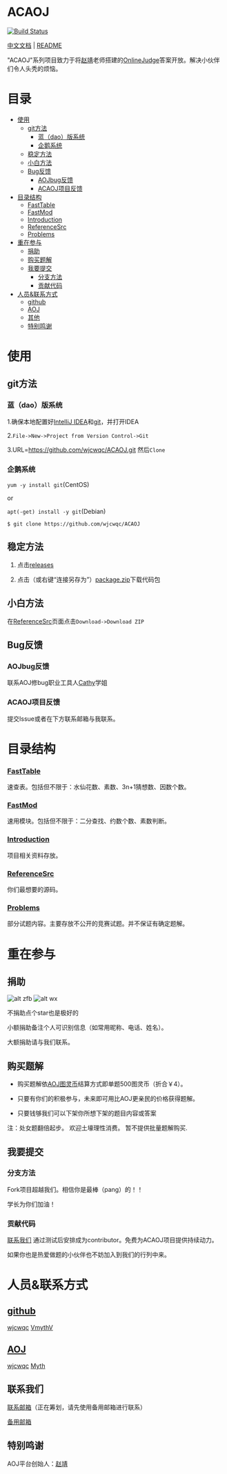 # ACAOJ

[![Build Status](https://travis-ci.org/wjcwqc/ACAOJ.svg?branch=master)](https://travis-ci.org/wjcwqc/ACAOJ)

[中文文档](README.md) | [README](README_en.md)

"ACAOJ"系列项目致力于将[赵靖](https://github.com/webturing)老师搭建的[OnlineJudge](https://github.com/zhblue/hustoj)答案开放。解决小伙伴们令人头秃的烦恼。

# 目录

* [使用](#%E4%BD%BF%E7%94%A8)
  * [git方法](#git%E6%96%B9%E6%B3%95)
    * [蓝（dao）版系统](#%E8%93%9Ddao%E7%89%88%E7%B3%BB%E7%BB%9F)
    * [企鹅系统](#%E4%BC%81%E9%B9%85%E7%B3%BB%E7%BB%9F)
  * [稳定方法](#%E7%A8%B3%E5%AE%9A%E6%96%B9%E6%B3%95)
  * [小白方法](#%E5%B0%8F%E7%99%BD%E6%96%B9%E6%B3%95)
  * [Bug反馈](#bug%E5%8F%8D%E9%A6%88)
    * [AOJbug反馈](#aojbug%E5%8F%8D%E9%A6%88)
    * [ACAOJ项目反馈](#aoj-by%E7%B3%BB%E5%88%97%E9%A1%B9%E7%9B%AE%E5%8F%8D%E9%A6%88)
* [目录结构](#%E7%9B%AE%E5%BD%95%E7%BB%93%E6%9E%84)
    * [<a href="https://github\.com/wjcwqc/ACAOJ/FastTable">FastTable</a>](#fasttable)
    * [<a href="https://github\.com/wjcwqc/ACAOJ/FastMod">FastMod</a>](#fastmod)
    * [<a href="https://github\.com/wjcwqc/ACAOJ/Introduction">Introduction</a>](#introduction)
    * [<a href="https://github\.com/wjcwqc/ACAOJ/ReferenceSrc">ReferenceSrc</a>](#referencesrc)
    * [<a href="https://github\.com/wjcwqc/ACAOJ/Problems">Problems</a>](#problems)
* [重在参与](#%E9%87%8D%E5%9C%A8%E5%8F%82%E4%B8%8E)
  * [捐助](#%E6%8D%90%E5%8A%A9)
  * [购买题解](#%E8%B4%AD%E4%B9%B0%E9%A2%98%E8%A7%A3)
  * [我要提交](#%E6%88%91%E8%A6%81%E6%8F%90%E4%BA%A4)
    * [分支方法](#%E5%88%86%E6%94%AF%E6%96%B9%E6%B3%95)
    * [贡献代码](#%E8%B4%A1%E7%8C%AE%E4%BB%A3%E7%A0%81)
* [人员&amp;联系方式](#%E4%BA%BA%E5%91%98%E8%81%94%E7%B3%BB%E6%96%B9%E5%BC%8F)
  * [<a href="https://github\.com">github</a>](#github)
  * [<a href="https://www\.webturing\.com" rel="nofollow">AOJ</a>](#aoj)
  * [其他](#%E5%85%B6%E4%BB%96)
  * [特别鸣谢](#%E7%89%B9%E5%88%AB%E9%B8%A3%E8%B0%A2)

# 使用

## git方法

### 蓝（dao）版系统

1.确保本地配置好[IntelliJ IDEA](https://www.jetbrains.com/idea/)和[git](https://git-scm.com/)，并打开IDEA

2.`File->New->Project from Version Control->Git`

3.URL=https://github.com/wjcwqc/ACAOJ.git 然后````Clone````

### 企鹅系统

`yum -y install git`(CentOS)

or

`apt(-get) install -y git`(Debian)

    $ git clone https://github.com/wjcwqc/ACAOJ

## 稳定方法

1. 点击[releases](https://github.com/wjcwqc/ACAOJ/releases)

2. 点击（或右键“连接另存为”）[package.zip](https://github.com/wjcwqc/ACAOJ/releases/package.zip)下载代码包

## 小白方法

在[ReferenceSrc](https://github.com/wjcwqc/ACAOJ/ReferenceSrc)页面点击````Download->Download ZIP````

## Bug反馈

### AOJbug反馈

联系AOJ修bug职业工具人[Cathy](https://www.webturing.com/userinfo.php?user=2604150210)学姐

### ACAOJ项目反馈

提交Issue或者在下方联系邮箱与我联系。

# 目录结构

### [FastTable](https://github.com/wjcwqc/ACAOJ/FastTable)

速查表。包括但不限于：水仙花数、素数、3n+1猜想数、因数个数。

### [FastMod](https://github.com/wjcwqc/ACAOJ/FastMod)

速用模块。包括但不限于：二分查找、约数个数、素数判断。

### [Introduction](https://github.com/wjcwqc/ACAOJ/Introduction)

项目相关资料存放。

### [ReferenceSrc](https://github.com/wjcwqc/ACAOJ/ReferenceSrc)

你们最想要的源码。

### [Problems](https://github.com/wjcwqc/ACAOJ/Problems)

部分试题内容。主要存放不公开的竞赛试题。并不保证有确定题解。

# 重在参与


## 捐助

![alt zfb](https://github.com/wjcwqc/ACAOJ/Introduction/alipay.png "支付宝")
![alt wx](https://github.com/wjcwqc/ACAOJ/Introduction/wx.png "微信")

不捐助点个star也是极好的

小额捐助备注个人可识别信息（如常用昵称、电话、姓名）。

大额捐助请与我们联系。

## 购买题解

* 购买题解依[AOJ图灵币](https://www.webturing.com/wallet.php)结算方式即单题500图灵币（折合￥4）。

* 只要有你们的积极参与，未来即可用比AOJ更亲民的价格获得题解。

* 只要钱够我们可以下架你所想下架的题目内容或答案

注：处女题翻倍起步。
欢迎土壕理性消费。
暂不提供批量题解购买.

## 我要提交

### 分支方法

Fork项目超越我们。相信你是最棒（pang）的！！

学长为你们加油！

### 贡献代码

[联系我们](##联系我们)
通过测试后安排成为contributor。免费为ACAOJ项目提供持续动力。

如果你也是热爱做题的小伙伴也不妨加入到我们的行列中来。

# 人员&联系方式

## [github](https://github.com)

[wjcwqc](https://github.com/wjcwqc) 
[VmythV](https://github.com/VmythV)

## [AOJ](https://www.webturing.com)

[wjcwqc](https://www.webturing.com/userinfo.php?user=2703170216)
[Myth](https://www.webturing.com/userinfo.php?user=2703170112)

## 联系我们

[联系邮箱](mailto:admin@wjcwqc.com)（正在筹划，请先使用备用邮箱进行联系）

[备用邮箱](mailto:wjcwqc@gmail.com)

## 特别鸣谢

AOJ平台创始人：[赵靖](https://www.webturing.com/userinfo.php?user=acm)